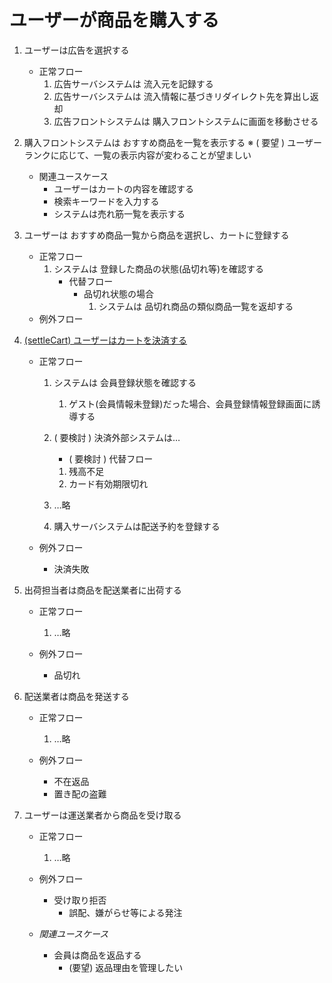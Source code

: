 # ユーザーが商品を購入する

1.  ユーザーは広告を選択する
    * 正常フロー
       1. 広告サーバシステムは 流入元を記録する
       1. 広告サーバシステムは 流入情報に基づきリダイレクト先を算出し返却
       1. 広告フロントシステムは 購入フロントシステムに画面を移動させる

1.  購入フロントシステムは おすすめ商品を一覧を表示する
    ※ ( 要望 ) ユーザーランクに応じて、一覧の表示内容が変わることが望ましい
    
    * 関連ユースケース
      - ユーザーはカートの内容を確認する
      - 検索キーワードを入力する
      - システムは売れ筋一覧を表示する

1. ユーザーは おすすめ商品一覧から商品を選択し、カートに登録する
   * 正常フロー
      1. システムは 登録した商品の状態(品切れ等)を確認する
          * 代替フロー
            - 品切れ状態の場合
               1. システムは 品切れ商品の類似商品一覧を返却する
   * 例外フロー

1. [(settleCart) ユーザーはカートを決済する](../../../purchase/src/usecases/settleCart.md)
    * 正常フロー
        1. システムは 会員登録状態を確認する
            1. ゲスト(会員情報未登録)だった場合、会員登録情報登録画面に誘導する
        
        1. ( 要検討 ) 決済外部システムは…
            * ( 要検討 ) 代替フロー
            1. 残高不足
            1. カード有効期限切れ
        
        1. …略
        1. 購入サーバシステムは配送予約を登録する

    * 例外フロー
      - 決済失敗

1. 出荷担当者は商品を配送業者に出荷する
    * 正常フロー
        1. …略
    
    * 例外フロー
      - 品切れ

1. 配送業者は商品を発送する
    * 正常フロー
        1. …略
    
    * 例外フロー
      - 不在返品
      - 置き配の盗難

1. ユーザーは運送業者から商品を受け取る
    * 正常フロー
        1. …略
    
    * 例外フロー
      - 受け取り拒否
          -  誤配、嫌がらせ等による発注
    
    * *関連ユースケース*
      - 会員は商品を返品する
        - (要望) 返品理由を管理したい
